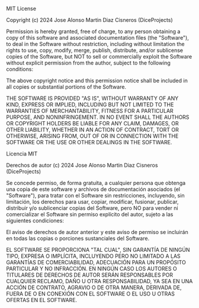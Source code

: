
MIT License

Copyright (c) 2024 Jose Alonso Martin Diaz Cisneros (DiceProjects)

Permission is hereby granted, free of charge, to any person obtaining a copy of this software and associated documentation files (the "Software"), to deal in the Software without restriction, including without limitation the rights to use, copy, modify, merge, publish, distribute, and/or sublicense copies of the Software, but NOT to sell or commercially exploit the Software without explicit permission from the author, subject to the following conditions:

The above copyright notice and this permission notice shall be included in all copies or substantial portions of the Software.

THE SOFTWARE IS PROVIDED "AS IS", WITHOUT WARRANTY OF ANY KIND, EXPRESS OR IMPLIED, INCLUDING BUT NOT LIMITED TO THE WARRANTIES OF MERCHANTABILITY, FITNESS FOR A PARTICULAR PURPOSE, AND NONINFRINGEMENT. IN NO EVENT SHALL THE AUTHORS OR COPYRIGHT HOLDERS BE LIABLE FOR ANY CLAIM, DAMAGES, OR OTHER LIABILITY, WHETHER IN AN ACTION OF CONTRACT, TORT OR OTHERWISE, ARISING FROM, OUT OF OR IN CONNECTION WITH THE SOFTWARE OR THE USE OR OTHER DEALINGS IN THE SOFTWARE.

Licencia MIT

Derechos de autor (c) 2024 Jose Alonso Martin Diaz Cisneros (DiceProjects)

Se concede permiso, de forma gratuita, a cualquier persona que obtenga una copia de este software y archivos de documentación asociados (el "Software"), para tratar con el Software sin restricciones, incluyendo, sin limitación, los derechos para usar, copiar, modificar, fusionar, publicar, distribuir y/o sublicenciar copias del Software, pero NO para vender ni comercializar el Software sin permiso explícito del autor, sujeto a las siguientes condiciones:

El aviso de derechos de autor anterior y este aviso de permiso se incluirán en todas las copias o porciones sustanciales del Software.

EL SOFTWARE SE PROPORCIONA "TAL CUAL", SIN GARANTÍA DE NINGÚN TIPO, EXPRESA O IMPLÍCITA, INCLUYENDO PERO NO LIMITADO A LAS GARANTÍAS DE COMERCIABILIDAD, ADECUACIÓN PARA UN PROPÓSITO PARTICULAR Y NO INFRACCIÓN. EN NINGÚN CASO LOS AUTORES O TITULARES DE DERECHOS DE AUTOR SERÁN RESPONSABLES POR CUALQUIER RECLAMO, DAÑO U OTRA RESPONSABILIDAD, YA SEA EN UNA ACCIÓN DE CONTRATO, AGRAVIO O DE OTRA MANERA, DERIVADA DE, FUERA DE O EN CONEXIÓN CON EL SOFTWARE O EL USO U OTRAS OFERTAS EN EL SOFTWARE.
